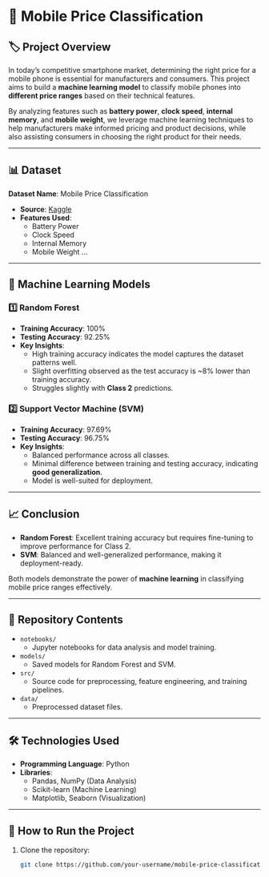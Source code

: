 
# 📱 Mobile Price Classification  

## 🏷️ Project Overview  
In today’s competitive smartphone market, determining the right price for a mobile phone is essential for manufacturers and consumers. This project aims to build a **machine learning model** to classify mobile phones into **different price ranges** based on their technical features.  

By analyzing features such as **battery power**, **clock speed**, **internal memory**, and **mobile weight**, we leverage machine learning techniques to help manufacturers make informed pricing and product decisions, while also assisting consumers in choosing the right product for their needs.  

---

## 📊 Dataset  
**Dataset Name**: Mobile Price Classification  
- **Source**: [Kaggle](https://www.kaggle.com/datasets/iabhishekofficial/mobile-price-classification)  
- **Features Used**:  
  - Battery Power  
  - Clock Speed  
  - Internal Memory  
  - Mobile Weight  ...

---

## 🧠 Machine Learning Models  

### 1️⃣ **Random Forest**  
- **Training Accuracy**: 100%  
- **Testing Accuracy**: 92.25%  
- **Key Insights**:  
  - High training accuracy indicates the model captures the dataset patterns well.  
  - Slight overfitting observed as the test accuracy is ~8% lower than training accuracy.  
  - Struggles slightly with **Class 2** predictions.  

### 2️⃣ **Support Vector Machine (SVM)**  
- **Training Accuracy**: 97.69%  
- **Testing Accuracy**: 96.75%  
- **Key Insights**:  
  - Balanced performance across all classes.  
  - Minimal difference between training and testing accuracy, indicating **good generalization**.  
  - Model is well-suited for deployment.  

---

## 📈 Conclusion  
- **Random Forest**: Excellent training accuracy but requires fine-tuning to improve performance for Class 2.  
- **SVM**: Balanced and well-generalized performance, making it deployment-ready.  

Both models demonstrate the power of **machine learning** in classifying mobile price ranges effectively.  

---

## 🚀 Repository Contents  
- `notebooks/`  
  - Jupyter notebooks for data analysis and model training.  
- `models/`  
  - Saved models for Random Forest and SVM.  
- `src/`  
  - Source code for preprocessing, feature engineering, and training pipelines.  
- `data/`  
  - Preprocessed dataset files.  

---

## 🛠️ Technologies Used  
- **Programming Language**: Python  
- **Libraries**:  
  - Pandas, NumPy (Data Analysis)  
  - Scikit-learn (Machine Learning)  
  - Matplotlib, Seaborn (Visualization)  

---

## 📂 How to Run the Project  
1. Clone the repository:  
   ```bash
   git clone https://github.com/your-username/mobile-price-classification.git
